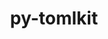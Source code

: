 ---
title: "py-tomlkit"
layout: cache
categories: [package, develop]
meta: {"compilers": ["gcc@11.4.0", "gcc@9.4.0", "none"], "num_specs": 32, "num_specs_by_stack": {"data-vis-sdk": 9, "e4s": 9, "e4s-neoverse-v2": 10, "e4s-neoverse_v1": 2, "e4s-power": 2, "root": 32}, "oss": ["ubuntu20.04", "ubuntu22.04"], "platforms": ["linux"], "stacks": ["data-vis-sdk", "e4s", "e4s-neoverse-v2", "e4s-neoverse_v1", "e4s-power", "root"], "targets": ["neoverse_v1", "neoverse_v2", "ppc64le", "x86_64_v3"], "versions": ["0.12.1"]}
spec_details: [{"compiler": "none", "hash": "2qcfbubve4fc3j7m6wqhtj4fezblhba6", "os": "ubuntu20.04", "platform": "linux", "size": "-", "stacks": ["data-vis-sdk", "root"], "target": "x86_64_v3", "variants": ["build_system=python_pip"], "versions": ["0.12.1"]}, {"compiler": "none", "hash": "2qkow44oiwuy4lup565zh5663wvrsfws", "os": "ubuntu22.04", "platform": "linux", "size": "-", "stacks": ["e4s-neoverse-v2", "root"], "target": "neoverse_v2", "variants": ["build_system=python_pip"], "versions": ["0.12.1"]}, {"compiler": "gcc@9.4.0", "hash": "2rugqlhaa3mdb2n36gp6n3pz57baaetv", "os": "ubuntu20.04", "platform": "linux", "size": "-", "stacks": ["e4s-power", "root"], "target": "ppc64le", "variants": ["build_system=python_pip"], "versions": ["0.12.1"]}, {"compiler": "none", "hash": "4dnak6gld7ee725chnrvoywv3txexuie", "os": "ubuntu22.04", "platform": "linux", "size": "-", "stacks": ["e4s-neoverse-v2", "root"], "target": "neoverse_v2", "variants": ["build_system=python_pip"], "versions": ["0.12.1"]}, {"compiler": "none", "hash": "55ikja4lzwmtaphftjqdakstnbkpyolk", "os": "ubuntu22.04", "platform": "linux", "size": "-", "stacks": ["e4s-neoverse-v2", "root"], "target": "neoverse_v2", "variants": ["build_system=python_pip"], "versions": ["0.12.1"]}, {"compiler": "gcc@11.4.0", "hash": "cchg2w7lewrzkdr72tv3h573x3hmah55", "os": "ubuntu22.04", "platform": "linux", "size": "-", "stacks": ["e4s-neoverse_v1", "root"], "target": "neoverse_v1", "variants": ["build_system=python_pip"], "versions": ["0.12.1"]}, {"compiler": "none", "hash": "dvd2as5w5qyrwopaywwx5g7vnctgedvy", "os": "ubuntu22.04", "platform": "linux", "size": "-", "stacks": ["e4s", "root"], "target": "x86_64_v3", "variants": ["build_system=python_pip"], "versions": ["0.12.1"]}, {"compiler": "none", "hash": "fcq3kodsneacodxwlmbdipt6budsdzir", "os": "ubuntu22.04", "platform": "linux", "size": "-", "stacks": ["e4s", "root"], "target": "x86_64_v3", "variants": ["build_system=python_pip"], "versions": ["0.12.1"]}, {"compiler": "none", "hash": "fv5d6vdkz3odtcc7pfitpuwynpeh6zy4", "os": "ubuntu22.04", "platform": "linux", "size": "-", "stacks": ["e4s-neoverse-v2", "root"], "target": "neoverse_v2", "variants": ["build_system=python_pip"], "versions": ["0.12.1"]}, {"compiler": "none", "hash": "fw6l5wjieqjtolvrqb4gxwinewcrnny6", "os": "ubuntu22.04", "platform": "linux", "size": "-", "stacks": ["e4s", "root"], "target": "x86_64_v3", "variants": ["build_system=python_pip"], "versions": ["0.12.1"]}, {"compiler": "none", "hash": "gsorosc7xoelov5b4bhmqlnwuoeyxwaj", "os": "ubuntu20.04", "platform": "linux", "size": "-", "stacks": ["data-vis-sdk", "root"], "target": "x86_64_v3", "variants": ["build_system=python_pip"], "versions": ["0.12.1"]}, {"compiler": "none", "hash": "hdtsspp7koc3kjsncqsrdingaiyoxpgc", "os": "ubuntu20.04", "platform": "linux", "size": "-", "stacks": ["data-vis-sdk", "root"], "target": "x86_64_v3", "variants": ["build_system=python_pip"], "versions": ["0.12.1"]}, {"compiler": "none", "hash": "imltwxhar3dbr7sgj747mzzy52pt3qfn", "os": "ubuntu22.04", "platform": "linux", "size": "-", "stacks": ["e4s-neoverse-v2", "root"], "target": "neoverse_v2", "variants": ["build_system=python_pip"], "versions": ["0.12.1"]}, {"compiler": "none", "hash": "ixzcr3qna4arrpeadic6ouoxgtflahuq", "os": "ubuntu20.04", "platform": "linux", "size": "-", "stacks": ["data-vis-sdk", "root"], "target": "x86_64_v3", "variants": ["build_system=python_pip"], "versions": ["0.12.1"]}, {"compiler": "none", "hash": "kgkhsbyko3xamwjqrz2k5n65vonn2qap", "os": "ubuntu22.04", "platform": "linux", "size": "-", "stacks": ["e4s", "root"], "target": "x86_64_v3", "variants": ["build_system=python_pip"], "versions": ["0.12.1"]}, {"compiler": "none", "hash": "ktoqhzcaroket4rmahrel4gahvtuawm5", "os": "ubuntu22.04", "platform": "linux", "size": "-", "stacks": ["e4s-neoverse-v2", "root"], "target": "neoverse_v2", "variants": ["build_system=python_pip"], "versions": ["0.12.1"]}, {"compiler": "none", "hash": "ly4occ34rq426a6y2sgdyvr4zyho2xiv", "os": "ubuntu22.04", "platform": "linux", "size": "-", "stacks": ["e4s-neoverse-v2", "root"], "target": "neoverse_v2", "variants": ["build_system=python_pip"], "versions": ["0.12.1"]}, {"compiler": "none", "hash": "otc4gkscm5d7r2kwz35mxgbhrvqnuwit", "os": "ubuntu22.04", "platform": "linux", "size": "-", "stacks": ["e4s-neoverse-v2", "root"], "target": "neoverse_v2", "variants": ["build_system=python_pip"], "versions": ["0.12.1"]}, {"compiler": "none", "hash": "pyamjhzrtbhin6675j3dq22d66vrfhfy", "os": "ubuntu22.04", "platform": "linux", "size": "-", "stacks": ["e4s", "root"], "target": "x86_64_v3", "variants": ["build_system=python_pip"], "versions": ["0.12.1"]}, {"compiler": "none", "hash": "ql2pyzuarnlxx2uze5wecysrrajet2lm", "os": "ubuntu20.04", "platform": "linux", "size": "-", "stacks": ["data-vis-sdk", "root"], "target": "x86_64_v3", "variants": ["build_system=python_pip"], "versions": ["0.12.1"]}, {"compiler": "gcc@9.4.0", "hash": "r6qdd6hbl2iygeglblli6gcjr3xnxmjt", "os": "ubuntu20.04", "platform": "linux", "size": "-", "stacks": ["e4s-power", "root"], "target": "ppc64le", "variants": ["build_system=python_pip"], "versions": ["0.12.1"]}, {"compiler": "none", "hash": "sa7wyoiywy3sn2afl37cja3yzgcby4bb", "os": "ubuntu22.04", "platform": "linux", "size": "-", "stacks": ["e4s-neoverse-v2", "root"], "target": "neoverse_v2", "variants": ["build_system=python_pip"], "versions": ["0.12.1"]}, {"compiler": "none", "hash": "t73nal6f6ouxonozm4s6himigpdxnkj7", "os": "ubuntu20.04", "platform": "linux", "size": "-", "stacks": ["data-vis-sdk", "root"], "target": "x86_64_v3", "variants": ["build_system=python_pip"], "versions": ["0.12.1"]}, {"compiler": "none", "hash": "upjdd6v7dsirj25apwaud4kt73s4bpwv", "os": "ubuntu20.04", "platform": "linux", "size": "-", "stacks": ["data-vis-sdk", "root"], "target": "x86_64_v3", "variants": ["build_system=python_pip"], "versions": ["0.12.1"]}, {"compiler": "none", "hash": "vhln33hb3koysw5kzkqgeinwxiwi5orz", "os": "ubuntu22.04", "platform": "linux", "size": "-", "stacks": ["e4s", "root"], "target": "x86_64_v3", "variants": ["build_system=python_pip"], "versions": ["0.12.1"]}, {"compiler": "gcc@11.4.0", "hash": "vzglhe35ltcrngxjohytr56xqxlsf3t7", "os": "ubuntu22.04", "platform": "linux", "size": "-", "stacks": ["e4s-neoverse_v1", "root"], "target": "neoverse_v1", "variants": ["build_system=python_pip"], "versions": ["0.12.1"]}, {"compiler": "none", "hash": "w3tfbfaftigneq2pcvmtpgakr6rrxlzt", "os": "ubuntu20.04", "platform": "linux", "size": "-", "stacks": ["data-vis-sdk", "root"], "target": "x86_64_v3", "variants": ["build_system=python_pip"], "versions": ["0.12.1"]}, {"compiler": "none", "hash": "wepqx3ekhkcerodyfqgrpw5cypklqreq", "os": "ubuntu22.04", "platform": "linux", "size": "-", "stacks": ["e4s", "root"], "target": "x86_64_v3", "variants": ["build_system=python_pip"], "versions": ["0.12.1"]}, {"compiler": "none", "hash": "x4lspnqxdrtbu25ydh5b56glg7xdh4zv", "os": "ubuntu22.04", "platform": "linux", "size": "-", "stacks": ["e4s", "root"], "target": "x86_64_v3", "variants": ["build_system=python_pip"], "versions": ["0.12.1"]}, {"compiler": "none", "hash": "x554minu2h5jtevgjf3tapvzmxydco45", "os": "ubuntu20.04", "platform": "linux", "size": "-", "stacks": ["data-vis-sdk", "root"], "target": "x86_64_v3", "variants": ["build_system=python_pip"], "versions": ["0.12.1"]}, {"compiler": "none", "hash": "xhdfv5bg467iupkj4cxqmohqqoqrfi3t", "os": "ubuntu22.04", "platform": "linux", "size": "-", "stacks": ["e4s", "root"], "target": "x86_64_v3", "variants": ["build_system=python_pip"], "versions": ["0.12.1"]}, {"compiler": "none", "hash": "zlo4yrzmxunkkcod3co7u2znogfextdd", "os": "ubuntu22.04", "platform": "linux", "size": "-", "stacks": ["e4s-neoverse-v2", "root"], "target": "neoverse_v2", "variants": ["build_system=python_pip"], "versions": ["0.12.1"]}]
---